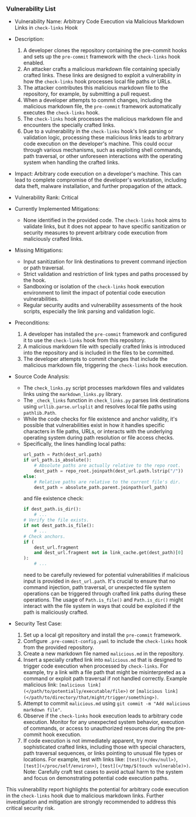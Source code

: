 ### Vulnerability List

- Vulnerability Name: Arbitrary Code Execution via Malicious Markdown Links in `check-links` Hook
- Description:
    1. A developer clones the repository containing the pre-commit hooks and sets up the `pre-commit` framework with the `check-links` hook enabled.
    2. An attacker crafts a malicious markdown file containing specially crafted links. These links are designed to exploit a vulnerability in how the `check-links` hook processes local file paths or URLs.
    3. The attacker contributes this malicious markdown file to the repository, for example, by submitting a pull request.
    4. When a developer attempts to commit changes, including the malicious markdown file, the `pre-commit` framework automatically executes the `check-links` hook.
    5. The `check-links` hook processes the malicious markdown file and encounters the specially crafted links.
    6. Due to a vulnerability in the `check-links` hook's link parsing or validation logic, processing these malicious links leads to arbitrary code execution on the developer's machine. This could occur through various mechanisms, such as exploiting shell commands, path traversal, or other unforeseen interactions with the operating system when handling the crafted links.
- Impact: Arbitrary code execution on a developer's machine. This can lead to complete compromise of the developer's workstation, including data theft, malware installation, and further propagation of the attack.
- Vulnerability Rank: Critical
- Currently Implemented Mitigations:
    - None identified in the provided code. The `check-links` hook aims to validate links, but it does not appear to have specific sanitization or security measures to prevent arbitrary code execution from maliciously crafted links.
- Missing Mitigations:
    - Input sanitization for link destinations to prevent command injection or path traversal.
    - Strict validation and restriction of link types and paths processed by the hook.
    - Sandboxing or isolation of the `check-links` hook execution environment to limit the impact of potential code execution vulnerabilities.
    - Regular security audits and vulnerability assessments of the hook scripts, especially the link parsing and validation logic.
- Preconditions:
    1. A developer has installed the `pre-commit` framework and configured it to use the `check-links` hook from this repository.
    2. A malicious markdown file with specially crafted links is introduced into the repository and is included in the files to be committed.
    3. The developer attempts to commit changes that include the malicious markdown file, triggering the `check-links` hook execution.
- Source Code Analysis:
    - The `check_links.py` script processes markdown files and validates links using the `markdown_links.py` library.
    - The `_check_links` function in `check_links.py` parses link destinations using `urllib.parse.urlsplit` and resolves local file paths using `pathlib.Path`.
    - While the code checks for file existence and anchor validity, it's possible that vulnerabilities exist in how it handles specific characters in file paths, URLs, or interacts with the underlying operating system during path resolution or file access checks.
    - Specifically, the lines handling local paths:
        ```python
        url_path = Path(dest_url.path)
        if url_path.is_absolute():
            # Absolute paths are actually relative to the repo root.
            dest_path = repo_root.joinpath(dest_url.path.lstrip("/"))
        else:
            # Relative paths are relative to the current file's dir.
            dest_path = absolute_path.parent.joinpath(url_path)
        ```
        and file existence check:
        ```python
        if dest_path.is_dir():
            # ...
        # Verify the file exists.
        if not dest_path.is_file():
            # ...
        # Check anchors.
        if (
            dest_url.fragment
            and dest_url.fragment not in link_cache.get(dest_path)[0]
        ):
            # ...
        ```
        need to be carefully reviewed for potential vulnerabilities if malicious input is provided in `dest_url.path`. It's crucial to ensure that no command injection, path traversal, or unexpected file system operations can be triggered through crafted link paths during these operations. The usage of `Path.is_file()` and `Path.is_dir()` might interact with the file system in ways that could be exploited if the path is maliciously crafted.

- Security Test Case:
    1. Set up a local git repository and install the `pre-commit` framework.
    2. Configure `.pre-commit-config.yaml` to include the `check-links` hook from the provided repository.
    3. Create a new markdown file named `malicious.md` in the repository.
    4. Insert a specially crafted link into `malicious.md` that is designed to trigger code execution when processed by `check-links`. For example, try a link with a file path that might be misinterpreted as a command or exploit path traversal if not handled correctly. Example malicious link: `[malicious link](</path/to/potentially/executable/file>)` or `[malicious link](</path/to/directory/that/might/trigger/something>)`.
    5. Attempt to commit `malicious.md` using `git commit -m "Add malicious markdown file"`.
    6. Observe if the `check-links` hook execution leads to arbitrary code execution. Monitor for any unexpected system behavior, execution of commands, or access to unauthorized resources during the pre-commit hook execution.
    7. If code execution is not immediately apparent, try more sophisticated crafted links, including those with special characters, path traversal sequences, or links pointing to unusual file types or locations. For example, test with links like: `[test](</dev/null>)`, `[test](</proc/self/environ>)`, `[test](</tmp/$(touch vulnerable)>)`. Note: Carefully craft test cases to avoid actual harm to the system and focus on demonstrating potential code execution paths.

This vulnerability report highlights the potential for arbitrary code execution in the `check-links` hook due to malicious markdown links. Further investigation and mitigation are strongly recommended to address this critical security risk.